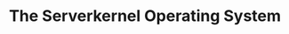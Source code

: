 ---
layout: default
title: "The Serverkernel Operating System"
authors: "<text class='jon'>Jon Larrea</text> and Antonio Barbalace"
venue: "Proceedings of the Third ACM International Workshop on Edge Systems, Analytics and Networking"
venue_short: "EdgeSys '20"
year: "2020"
link: "https://dl.acm.org/doi/10.1145/3378679.3394537"
---